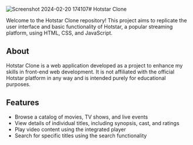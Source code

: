 ![Screenshot 2024-02-20 174107](https://github.com/suryanshi29/hoststarclone/assets/155895269/d675da37-b33c-4d4d-9149-f62697fb1d1c)# Hotstar Clone

Welcome to the Hotstar Clone repository! This project aims to replicate the user interface and basic functionality of Hotstar, a popular streaming platform, using HTML, CSS, and JavaScript.
## About

Hotstar Clone is a web application developed as a project to enhance my skills in front-end web development. It is not affiliated with the official Hotstar platform in any way and is intended purely for educational purposes.

## Features

- Browse a catalog of movies, TV shows, and live events
- View details of individual titles, including synopsis, cast, and ratings
- Play video content using the integrated player
- Search for specific titles using the search functionality
  





